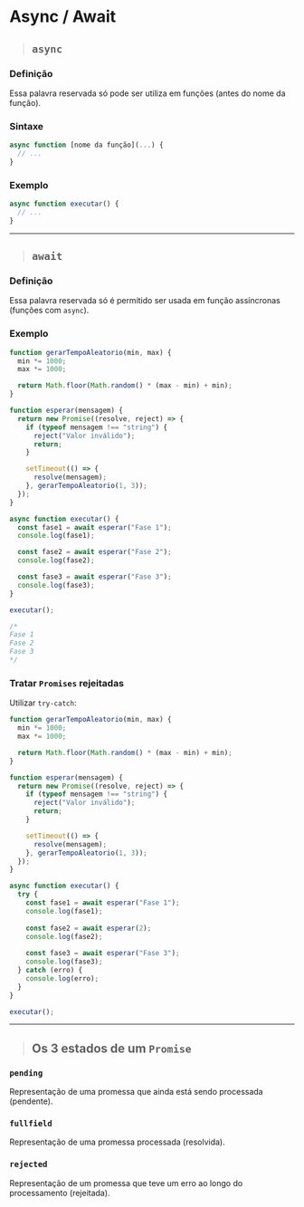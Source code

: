 # Async / Await

> ## **`async`**

### **Definição**

Essa palavra reservada só pode ser utiliza em funções (antes do nome da função).

### **Sintaxe**

```js
async function [nome da função](...) {
  // ...
}
```

### **Exemplo**

```js
async function executar() {
  // ...
}
```

---

> ## **`await`**

### **Definição**

Essa palavra reservada só é permitido ser usada em função assíncronas (funções com `async`).

### **Exemplo**

```js
function gerarTempoAleatorio(min, max) {
  min *= 1000;
  max *= 1000;

  return Math.floor(Math.random() * (max - min) + min);
}

function esperar(mensagem) {
  return new Promise((resolve, reject) => {
    if (typeof mensagem !== "string") {
      reject("Valor inválido");
      return;
    }

    setTimeout(() => {
      resolve(mensagem);
    }, gerarTempoAleatorio(1, 3));
  });
}

async function executar() {
  const fase1 = await esperar("Fase 1");
  console.log(fase1);

  const fase2 = await esperar("Fase 2");
  console.log(fase2);

  const fase3 = await esperar("Fase 3");
  console.log(fase3);
}

executar();

/* 
Fase 1
Fase 2
Fase 3
*/
```

### **Tratar `Promises` rejeitadas**

Utilizar `try-catch`:

```js
function gerarTempoAleatorio(min, max) {
  min *= 1000;
  max *= 1000;

  return Math.floor(Math.random() * (max - min) + min);
}

function esperar(mensagem) {
  return new Promise((resolve, reject) => {
    if (typeof mensagem !== "string") {
      reject("Valor inválido");
      return;
    }

    setTimeout(() => {
      resolve(mensagem);
    }, gerarTempoAleatorio(1, 3));
  });
}

async function executar() {
  try {
    const fase1 = await esperar("Fase 1");
    console.log(fase1);
  
    const fase2 = await esperar(2);
    console.log(fase2);
  
    const fase3 = await esperar("Fase 3");
    console.log(fase3);
  } catch (erro) {
    console.log(erro);
  }
}

executar();
```

---

> ## Os 3 estados de um `Promise`

### **`pending`**

Representação de uma promessa que ainda está sendo processada (pendente).

### **`fullfield`**

Representação de uma promessa processada (resolvida).

### **`rejected`**

Representação de um promessa que teve um erro ao longo do processamento (rejeitada).